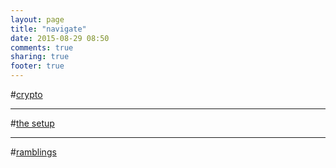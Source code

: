```yaml
---
layout: page
title: "navigate"
date: 2015-08-29 08:50
comments: true
sharing: true
footer: true
---
```

#[crypto](/blog/categories/crypto/)

***

#[the setup](/blog/categories/the-setup/)

***

#[ramblings](/blog/categories/ramblings/)